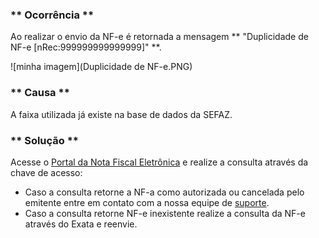 ### ** Ocorrência ** ###
Ao realizar o envio da NF-e é retornada a mensagem ** "Duplicidade de NF-e [nRec:999999999999999]" **.

![minha imagem](Duplicidade de NF-e.PNG)

### ** Causa ** ###
A faixa utilizada já existe na base de dados da SEFAZ.

### ** Solução ** ###
Acesse o [Portal da Nota Fiscal Eletrônica](https://www.nfe.fazenda.gov.br/portal/consultaRecaptcha.aspx?tipoConsulta=resumo&tipoConteudo=7PhJ+gAVw2g=) e realize a consulta através da chave de acesso:

* Caso a consulta retorne a NF-a como autorizada ou cancelada pelo emitente entre em contato com a nossa equipe de [suporte](https://exatasoftware.com/suporte/).
* Caso a consulta retorne NF-e inexistente realize a consulta da NF-e através do Exata e reenvie.
